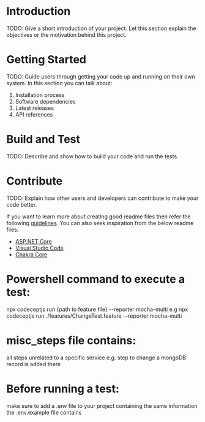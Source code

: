 # Introduction 
TODO: Give a short introduction of your project. Let this section explain the objectives or the motivation behind this project. 

# Getting Started
TODO: Guide users through getting your code up and running on their own system. In this section you can talk about:
1.	Installation process
2.	Software dependencies
3.	Latest releases
4.	API references

# Build and Test
TODO: Describe and show how to build your code and run the tests. 

# Contribute
TODO: Explain how other users and developers can contribute to make your code better. 

If you want to learn more about creating good readme files then refer the following [guidelines](https://docs.microsoft.com/en-us/azure/devops/repos/git/create-a-readme?view=azure-devops). You can also seek inspiration from the below readme files:
- [ASP.NET Core](https://github.com/aspnet/Home)
- [Visual Studio Code](https://github.com/Microsoft/vscode)
- [Chakra Core](https://github.com/Microsoft/ChakraCore)


# Powershell command to execute a test:
npx codeceptjs run {path to feature file} --reporter mocha-multi e.g npx codeceptjs run ./features/ChangeTest.feature --reporter mocha-multi

# misc_steps file contains:
all steps unrelated to a specific service e.g. step to change a mongoDB record is added there

# Before running a test:
make sure to add a .env file to your project containing the same information the .env.example file contains
